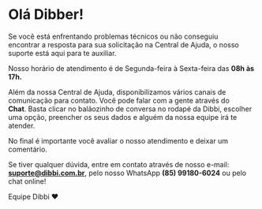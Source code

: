 # Olá Dibber!

Se você está enfrentando problemas técnicos ou não conseguiu encontrar a resposta para sua
solicitação na Central de Ajuda, o nosso suporte está aqui para te auxiliar.

Nosso horário de atendimento é de Segunda-feira à Sexta-feira das **08h às 17h.**

Além da nossa Central de Ajuda, disponibilizamos vários canais de comunicação para contato.
Você pode falar com a gente através do **Chat**. Basta clicar no balãozinho de conversa no rodapé
da Dibbi, escolher uma opção, preencher os seus dados e alguém da nossa equipe irá te atender.

No final é importante você avaliar o nosso atendimento e deixar um comentário.

Se tiver qualquer dúvida, entre em contato através de nosso e-mail: **suporte@dibbi.com.br**,
pelo nosso WhatsApp **(85) 99180-6024** ou pelo chat online!


Equipe Dibbi ❤
